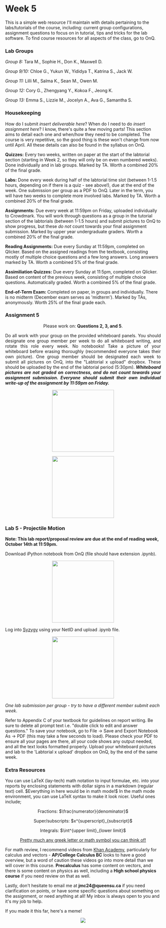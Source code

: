 # Week 5

This is a simple web resource I'll maintain with details pertaining to the labs/tutorials of the course, including: current group configurations, assignment questions to focus on in tutorial, tips and tricks for the lab software. To find course resources for all aspects of the class, go to OnQ.

### Lab Groups

<p><i>Group 8:</i> Tara M., Sophie H., Don K., Maxwell D.</p>
<p><i>Group 9/10:</i> Chloe G., Yukun W., Yididya T., Katrina S., Jack W.</p>
<p><i>Group 11:</i> Lilli M., Salma K., Sean M., Owen M.</p>
<p><i>Group 12:</i> Cory G., Zhengyang Y., Kokoa F., Jeong K.</p>
<p><i>Group 13:</i> Emma S., Lizzie M., Jocelyn A., Ava G., Samantha S.</p>

### Housekeeping

How do I submit <i>*insert deliverable here*</i>? When do I need to do <i>*insert assignment here*</i>? I know, there's quite a few moving parts! This section aims to detail each one and when/how they need to be completed. The course is very repetitive, so the good thing is these won't change from now until April. All these details can also be found in the syllabus on OnQ.
<p><b>Quizzes:</b> Every two weeks, written on paper at the start of the labtorial section (starting in Week 2, so they will only be on even numbered weeks). Done individually and in lab groups. Marked by TA. Worth a combined 20% of the final grade.</p>
<p><b>Labs:</b> Done every week during half of the labtorial time slot (between 1-1.5 hours, depending on if there is a quiz - see above!), due at the end of the week. One submission per group as a PDF to OnQ. Later in the term, you will have two weeks to complete more involved labs. Marked by TA. Worth a combined 20% of the final grade.</p>
<p><b>Assignments:</b> Due every week at 11:59pm on Friday, uploaded individually to Crowdmark. You will work through questions as a group in the tutorial section of the labtorials (between 1-1.5 hours) and submit pictures to OnQ to show progress, but these <i>do not</i> count towards your final assignment submission. Marked by upper year undergraduate graders. Worth a combined 20% of the final grade.</p>
<p><b>Reading Assignments:</b> Due every Sunday at 11:59pm, completed on Qlicker. Based on the assigned readings from the textbook, consisting mostly of multiple choice questions and a few long answers. Long answers marked by TA. Worth a combined 5% of the final grade.</p>
<p><b>Assimiliation Quizzes:</b> Due every Sunday at 11:5pm, completed on Qlicker. Based on content of the previous week, consisting of multiple choice questions. Automatically graded. Worth a combined 5% of the final grade.</p>
<p><b>End-of-Term Exam:</b> Completed on paper, in groups and individually. There is no midterm (December exam serves as 'midterm'). Marked by TAs, anonymously. Worth 25% of the final grade each.</p>

### Assignment 5

<p align="center">Please work on: <b>Questions 2, 3, and 5</b>.</p>
<p align="justify">Do all work with your group on the provided whiteboard panels. You should designate one group member per week to do all whiteboard writing, and rotate this role every week. No notebooks! Take a picture of your whiteboard before erasing thoroughly (recommended everyone takes their own picture). One group member should be designated each week to submit all pictures on OnQ, into the "Labtorial x upload" dropbox. These should be uploaded by the end of the labtorial period (5:30pm). <i><b>Whiteboard pictures are not graded on correctness, and do not count towards your assignment submission. Everyone should submit their own individual write-up of the assignment by 11:59pm on Friday.</b></i></p>
<p align="center"><img src="https://i.imgur.com/3C6sVKE.png" width="200"></p>
<p align="center"><img src="https://i.imgur.com/Mnt3sJE.png" width="200"></p>

### Lab 5 - Projectile Motion

<p><b>Note: This lab report/proposal review are due at the end of reading week, October 14th at 11:59pm.</b>
<p>Download iPython notebook from OnQ (file should have extension .ipynb).</p>
<p align="center"><img src="https://i.imgur.com/FxcuuAu.png" width="200"></p>
<p>Log into <a href="https://queensu.syzygy.ca/">Syzygy</a> using your NetID and upload .ipynb file.</p>
<p align="center"><img src="https://i.imgur.com/lxs0DXX.png" width="200"></p>
<p><i>One lab submission per group - try to have a different member submit each week</i>.</p>
<p>Refer to Appendix C of your textbook for guidelines on report writing. Be sure to delete all prompt text i.e. "double click to edit and answer questions." To save your notebook, go to File -> Save and Export Notebook As -> PDF (this may take a few seconds to load). Please check your PDF to ensure all your pages are there, all your code shows any output needed, and all the text looks formatted properly. Upload your whiteboard pictures and lab to the 'Labtorial x upload' dropbox on OnQ, by the end of the same week.</p>

### Extra Resources

<p>You can use LaTeX (lay-tech) math notation to input formulae, etc. into your reports by enclosing statements with dollar signs in a markdown (regular text) cell. $Everything in here would be in math mode!$ In the math mode environment, you can use LaTeX syntax to make it look nicer. Useful ones include;</p>

<p align="center">Fractions: $\frac{numerator}{denominator}$</p>
<p align="center">Super/subscripts: $x^{superscript}_{subscript}$</p>
<p align="center">Integrals: $\int^{upper limit}_{lower limit}$</p>
<p align="center"><a href="https://oeis.org/wiki/List_of_LaTeX_mathematical_symbols">Pretty much any greek letter or math symbol you can think of!</a></p>

<p> For math review, I recommend videos from <a href="https://www.khanacademy.org/">Khan Academy</a>, particularly for calculus and vectors - <b>AP/College Calculus BC</b> looks to have a good overview, but a word of caution these videos go into more detail than we will cover in this course. <b>Precalculus</b> has some content on vectors, and there is some content on physics as well, including a <b>High school physics course</b> if you need review on that as well.</p>

<p>Lastly, don't hesitate to email me at <b>jmc24@queensu.ca</b> if you need clarification on points, or have some specific questions about something on the assignment, or need anything at all! My inbox is always open to you and it's my job to help.</p>

<p>If you made it this far, here's a meme!</p>
<p align="center"><img src="https://preview.redd.it/6owoz5u2tsq91.jpg?width=640&crop=smart&auto=webp&s=5f575b778428b52705084f0e310fd23eff679cc3"></p>
